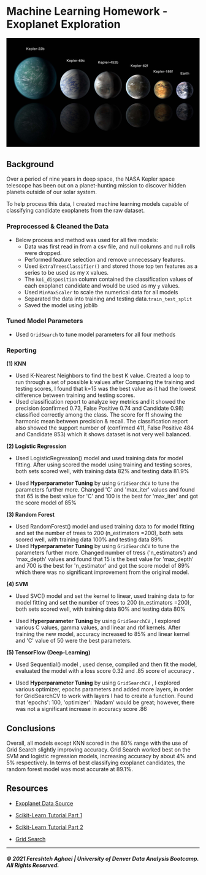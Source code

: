 # Machine Learning Homework - Exoplanet Exploration

![exoplanets.jpg](Images/exoplanets.jpg)



## Background

Over a period of nine years in deep space, the NASA Kepler space telescope has been out on a planet-hunting mission to discover hidden planets outside of our solar system.

To help process this data, I created machine learning models capable of classifying candidate exoplanets from the raw dataset.

### Preprocessed & Cleaned the Data

* Below process and method was used for all five models:
  * Data was first read in from a csv file, and null columns and null rolls were dropped. 
  * Performed feature selection and remove unnecessary features.
  * Used `ExtraTreesClassifier()` and stored those top ten features as a series to be used as my `X` values. 
  * The `koi_disposition` column contained the classification values of each exoplanet candidate and would be used as my `y` values.
  * Used `MinMaxScaler` to scale the numerical data for all models
  * Separated the data into training and testing data.`train_test_split` 
  * Saved the model using joblib

### Tuned Model Parameters

* Used `GridSearch` to tune model parameters for all four methods

  

### Reporting

**(1) KNN**

- Used K-Nearest Neighbors to find the best K value. Created a loop to run through a set of possible k values after Comparing the training and testing scores, I found that k=15 was the best value as it had the lowest difference between training and testing scores.
- Used classification report to analyze key metrics and it showed the precision (confirmed 0.73, False Positive 0.74 and Candidate 0.98) classified correctly among the class. The score for f1 showing the harmonic mean between precision & recall. The classification report also showed the support number of  (confirmed 411, False Positive 484 and Candidate 853)  which it shows dataset is not very well balanced.

**(2) Logistic Regression**

- Used LogisticRegression() model and used training data for model fitting. After using scored the model using training and testing scores, both sets scored well, with training data 82% and testing data 81.9%

- Used **Hyperparameter Tuning** by using `GridSearchCV` to tune the parameters further more. Changed 'C' and 'max_iter' values and found that 65 is the best value for 'C' and 100 is the best for 'max_iter' and got the score model of 85% 



**(3) Random Forest**

- Used RandomForest() model and used training data to for model fitting and set the number of trees to 200 (n_estimators =200), both sets scored well, with training data 100% and testing data 89%
- Used **Hyperparameter Tuning** by using `GridSearchCV` to tune the parameters further more. Changed number of tress ('n_estimators') and 'max_depth' values and found that 15 is the best value for 'max_depth' and 700 is the best for 'n_estimator' and got the score model of 89% which there was no significant improvement from the original model.

**(4) SVM**

- Used SVC() model and set the kernel to linear, used training data to for model fitting and set the number of trees to 200 (n_estimators =200), both sets scored well, with training data 80% and testing data 80%

- Used **Hyperparameter Tuning** by using `GridSearchCV` , I explored various C values, gamma values, and linear and rbf kernels. After training the new model, accuracy increased to 85% and linear kernel and 'C' value of 50 were the best parameters.



**(5) TensorFlow (Deep-Learning)**

- Used Sequential() model , used dense, compiled and then fit the model, evaluated the model with a loss score 0.32  and .85 score of accuracy .

- Used **Hyperparameter Tuning** by using `GridSearchCV` , I explored various optimizer, epochs parameters and added more layers, in order for GridSearchCV to work with layers I had to create a function.  Found that 'epochs': 100, 'optimizer': 'Nadam' would be great; however, there was not a significant increase in accuracy score .86

  

## Conclusions

Overall, all models except KNN scored in the 80% range with the use of Grid Search slightly improving accuracy. Grid Search worked best on the SVM  and logistic regression models, increasing accuracy by about 4% and 5% respectively. In terms of best classifying exoplanet candidates, the random forest model was most accurate at 89.1%.



## Resources

* [Exoplanet Data Source](https://www.kaggle.com/nasa/kepler-exoplanet-search-results)

* [Scikit-Learn Tutorial Part 1](https://www.youtube.com/watch?v=4PXAztQtoTg)

* [Scikit-Learn Tutorial Part 2](https://www.youtube.com/watch?v=gK43gtGh49o&t=5858s)

* [Grid Search](https://scikit-learn.org/stable/modules/grid_search.html)

- - -



##### © 2021 Fereshteh Aghaei | University of Denver Data Analysis Bootcamp. All Rights Reserved.
